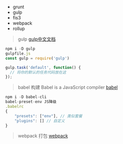 * grunt
* gulp
* fis3 
* webpack
* rollup

> gulp
[gulp中文文档](https://www.gulpjs.com.cn/)
```js
npm i -D gulp
gulpfile.js
const gulp = require('gulp')

gulp.task('default', function() {
  // 将你的默认的任务代码放在这
});
```

> babel 构建
Babel is a JavaScript compiler
[babel](https://babeljs.io/)
```js
npm i -D babel-cli 
babel-preset-env JS降级
.babelrc
{
	"presets": ["env"], // 类似套餐
	"plugins": [] // 自定义
}
```
> webpack 打包
[webpack](https://webpack.js.org/)







